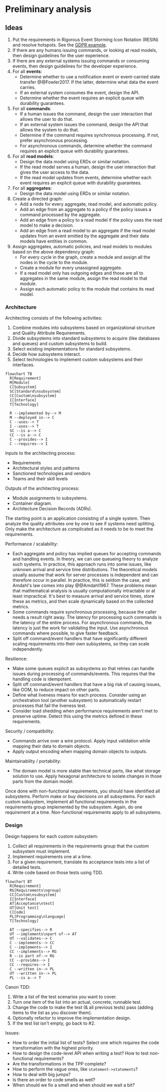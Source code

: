 
# Preliminary analysis


## Ideas

1. Put the requirements in Rigorous Event Storming Icon Notation (RESIN) and resolve hotspots.
    See the [GDPR example](../examples/GDPR.md).
1. If there are any humans issuing commands, or looking at read models, then design guidelines for the user experience.
1. If there are any external systems issuing commands or consuming events, then design guidelines for the developer
    experience.
1. For all **events**:
   - Determine whether to use a notification event or event-carried state transfer @@Fowler2017.
     If the latter, determine what data the event carries.
   - If an external system consumes the event, design the API.
   - Determine whether the event requires an explicit queue with durability guarantees.
1. For all **commands**:
   - If a human issues the command, design the user interaction that allows the user to do that.
   - If an external system issues the command, design the API that allows the system to do that.
   - Determine if the command requires synchronous processing. If not, prefer asynchronous processing.
   - For asynchronous commands, determine whether the command requires an explicit queue with durability guarantees.
1. For all **read models**:
   - Design the data model using ERDs or similar notation.
   - If the read model serves a human, design the user interaction that gives the user access to the data.
   - If the read model updates from events, determine whether each event requires an explicit queue with durability
    guarantees.
1. For all **aggregates**:
   - Design the data model using ERDs or similar notation.
1. Create a directed graph:
   - Add a node for every aggregate, read model, and automatic policy.
   - Add an edge from an aggregate to a policy if the policy issues a command processed by the aggregate.
   - Add an edge from a policy to a read model if the policy uses the read model to make a decision.
   - Add an edge from a read model to an aggregate if the read model updates from an event emitted by the aggregate
       and their data models have entities in common.
1. Assign aggregates, automatic policies, and read models to modules based on the above dependency graph:
    - For every cycle in the graph, create a module and assign all the nodes in the cycle to the module.
    - Create a module for every unassigned aggregate.
    - If a read model only has outgoing edges and those are all to aggregates in the same module, assign the read model
        to that module.
    - Assign each automatic policy to the module that contains its read model.


### Architecture

Architecting consists of the following activities:

1. Combine modules into subsystems based on organizational structure and Quality Attribute Requirements.
1. Divide subsystems into standard subsystems to acquire (like databases and queues) and custom subsystems to build.
1. Select existing implementations for standard subsystems.
1. Decide how subsystems interact.
1. Select technologies to implement custom subsystems and their interfaces.

```mermaid
flowchart TB
  R[Requirement]
  M[Module]
  C[Subsystem]
  SC[Standard\nsubsystem]
  CC[Custom\nsubsystem]
  I[Interface]
  T[Technology]

  R --implemented by--> M
  M --deployed in--> C
  C --uses--> T
  I --uses--> T
  SC --is a--> C
  CC --is a--> C
  C --provides--> I
  C --requires--> I
```

Inputs to the architecting process:

- Requirements
- Architectural styles and patterns
- Sanctioned technologies and vendors
- Teams and their skill levels

Outputs of the architecting process:

- Module assignments to subsystems.
- Container diagram.
- Architecture Decision Records (ADRs).

The starting point is an application consisting of a single system.
Then analyze the quality attributes one by one to see if systems need splitting.
Only make the architecture as complicated as it needs to be to meet the requirements.

Performance / scalability:

- Each aggregate and policy has implied queues for accepting commands and handling events.
  In theory, we can use queueing theory to analyze such systems.
  In practice, this approach runs into some issues, like unknown arrival and service time distributions.
  The theoretical models usually assume that work for server processes is independent and can therefore occur in
  parallel.
  In practice, this is seldom the case, and Amdahl's law comes into play @@Amdahl1967.
  These problems mean that mathematical analysis is usually computationally intractable or at least impractical.
  It's best to measure arrival and service times, store these as metrics, and then scale dynamically based on the
  collected metrics.
- Some commands require synchronous processing, because the caller needs a result right away.
  The latency for processing such commands is the latency of the entire process.
  For asynchronous commands, the latency is just the work for validating the input.
  Use asynchronous commands where possible, to give faster feedback.
- Split off command/event handlers that have significantly different scaling requirements into their own subsystems, so
  they can scale independently.

Resilience:

- Make some queues explicit as subsystems so that retries can handle issues during processing of commands/events.
  This requires that the handling code is idempotent.
- Split off command/event handlers that have a big risk of causing issues, like OOM, to reduce impact on other parts.
- Define what liveness means for each process.
  Consider using an orchestration tool (another subsystem) to automatically restart processes that fail the liveness
  test.
- Consider load shedding when performance requirements aren't met to preserve uptime.
  Detect this using the metrics defined in these requirements.

Security / compatibility:

- Commands arrive over a wire protocol.
  Apply input validation while mapping their data to domain objects.
- Apply output encoding when mapping domain objects to outputs.

Maintainability / portability:

- The domain model is more stable than technical parts, like what storage solution to use.
  Apply hexagonal architecture to isolate changes in those parts from the domain model.

Once done with non-functional requirements, you should have identified all subsystems.
Perform make or buy decisions on all subsystems.
For each custom subsystem, implement all functional requirements in the requirements group implemented by the subsystem.
Again, do one requirement at a time.
Non-functional requirements apply to all subsystems.


### Design

Design happens for each custom subsystem:

1. Collect all requirements in the requirements group that the custom subsystem must implement.
2. Implement requirements one at a time.
3. For a given requirement, translate its acceptance tests into a list of detailed tests.
4. Write code based on those tests using TDD.

```mermaid
flowchart BT
  R[Requirement]
  RG[Requirements\ngroup]
  CC[Custom\nsubsystem]
  I[Interface]
  AT[Acceptance\ntest]
  UT[Unit test]
  C[Code]
  PL[Programming\nlanguage]
  T[Technology]

  AT --specifies--> R
  UT --implements\npart of--> AT
  UT --validates--> C
  C --implements--> CC
  C --implements--> I
  CC --implements--> RG
  R --is part of--> RG
  CC --provides--> I
  CC --requires--> I
  C --written in--> PL
  UT --written in--> PL
  PL --is a--> T
```


Canon TDD:

1. Write a list of the test scenarios you want to cover.
2. Turn one item of the list into an actual, concrete, runnable test.
3. Change the code to make the test (& all previous tests) pass (adding items to the list as you discover them).
4. Optionally refactor to improve the implementation design.
5. If the test list isn't empty, go back to #2.

Issues:

- How to order the initial list of tests? Select one which requires the code transformation with the highest priority.
- How to design the code-level API when writing a test? How to test non-functional requirements?
- Are the transformations in the TPP complete?
- How to perform the vague ones, like `statement->statements`?
- How to deal with big jumps?
- Is there an order to code smells as well?
- When should we fix a smell and when should we wait a bit?
